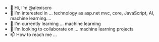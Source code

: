 - 👋 Hi, I’m @alexiscro
- 👀 I’m interested in ... technology as asp.net mvc, core, JavaScript, AI, machine learning....
- 🌱 I’m currently learning ... machine learning
- 💞️ I’m looking to collaborate on ... machine learning projects
- 📫 How to reach me ...

<!---
alexiscro/alexiscro is a ✨ special ✨ repository because its `README.md` (this file) appears on your GitHub profile.
You can click the Preview link to take a look at your changes.
--->
